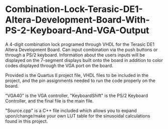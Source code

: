 # Combination-Lock-Terasic-DE1-Altera-Development-Board-With-PS-2-Keyboard-And-VGA-Output
A 4-digit combination lock programed through VHDL for the Terasic DE1 Altera Development Board. Can input combination via the push buttons or through a PS/2 keyboard. Information about the users inputs will be displayed on the 7-segment displays built onto the board in addition to color codes displayed through the VGA port on the board.

Provided is the Quartus II project file, VHDL files to be included in the project, and the pin assignments needed to run the code properly on the board.

"VGA40" is the VGA controller, "KeyboardShift" is the PS/2 Keyboard Controller, and the final file is the main file.

"Source.cpp" is a C++ file included which allows you to expand upon/change/make your own LUT table for the sinusoidal calculations found in this project.
